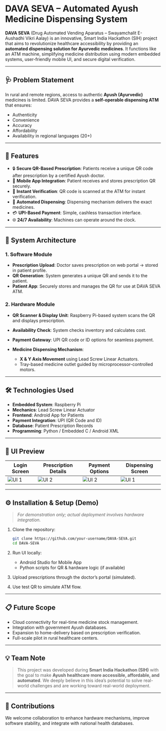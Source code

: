 # DAVA SEVA – Automated Ayush Medicine Dispensing System

**DAVA SEVA** (Drug Automated Vending Aparatus – Swayamchalit E-Aushadhi Vikri Aalay) is an innovative, Smart India Hackathon (SIH) project that aims to revolutionize healthcare accessibility by providing an **automated dispensing solution for Ayurvedic medicines**. It functions like an ATM machine, simplifying medicine distribution using modern embedded systems, user-friendly mobile UI, and secure digital verification.

---

## 🩺 Problem Statement

In rural and remote regions, access to authentic **Ayush (Ayurvedic)** medicines is limited. DAVA SEVA provides a **self-operable dispensing ATM** that ensures:

* Authenticity
* Convenience
* Accuracy
* Affordability
* Availability in regional languages (20+)

---

## 🚀 Features

* 🔒 **Secure QR-Based Prescription**: Patients receive a unique QR code after prescription by a certified Ayush doctor.
* 📱 **Mobile App Integration**: Patient receives and stores prescription QR securely.
* 🧾 **Instant Verification**: QR code is scanned at the ATM for instant verification.
* 💊 **Automated Dispensing**: Dispensing mechanism delivers the exact medicines.
* 💳 **UPI-Based Payment**: Simple, cashless transaction interface.
* 🌐 **24/7 Availability**: Machines can operate around the clock.

---

## 🧠 System Architecture

### 1. **Software Module**

* **Prescription Upload**: Doctor saves prescription on web portal → stored in patient profile.
* **QR Generation**: System generates a unique QR and sends it to the patient.
* **Patient App**: Securely stores and manages the QR for use at DAVA SEVA ATM.

### 2. **Hardware Module**

* **QR Scanner & Display Unit**: Raspberry Pi-based system scans the QR and displays prescription.
* **Availability Check**: System checks inventory and calculates cost.
* **Payment Gateway**: UPI QR code or ID options for seamless payment.
* **Medicine Dispensing Mechanism**:

  * **X & Y Axis Movement** using Lead Screw Linear Actuators.
  * Tray-based medicine outlet guided by microprocessor-controlled motors.

---

## 🛠️ Technologies Used

* **Embedded System**: Raspberry Pi
* **Mechanics**: Lead Screw Linear Actuator
* **Frontend**: Android App for Patients
* **Payment Integration**: UPI (QR Code and ID)
* **Database**: Patient Prescription Records
* **Programming**: Python / Embedded C / Android XML

---

## 📱 UI Preview

| Login Screen              | Prescription Details      | Payment Options           | Dispensing Screen         |
| ------------------------- | ------------------------- | ------------------------- | ------------------------- |
| ![UI 1](./3D_design1.jpg) | ![UI 2](./3D_design3.jpg) | ![UI 2](./3D_design3.jpg) | ![UI 1](./3D_design1.jpg) |

---

## ⚙️ Installation & Setup (Demo)

> *For demonstration only; actual deployment involves hardware integration.*

1. Clone the repository:

   ```bash
   git clone https://github.com/your-username/DAVA-SEVA.git
   cd DAVA-SEVA
   ```

2. Run UI locally:

   * Android Studio for Mobile App
   * Python scripts for QR & hardware logic (if available)

3. Upload prescriptions through the doctor’s portal (simulated).

4. Use test QR to simulate ATM flow.

---

## 📋 Future Scope

* Cloud connectivity for real-time medicine stock management.
* Integration with government Ayush databases.
* Expansion to home-delivery based on prescription verification.
* Full-scale pilot in rural healthcare centers.

---

## 💡 Team Note

> This project was developed during **Smart India Hackathon (SIH)** with the goal to make **Ayush healthcare more accessible, affordable, and automated**. We deeply believe in this idea’s potential to solve real-world challenges and are working toward real-world deployment.

---

## 🤝 Contributions

We welcome collaboration to enhance hardware mechanisms, improve software stability, and integrate with national health databases.



